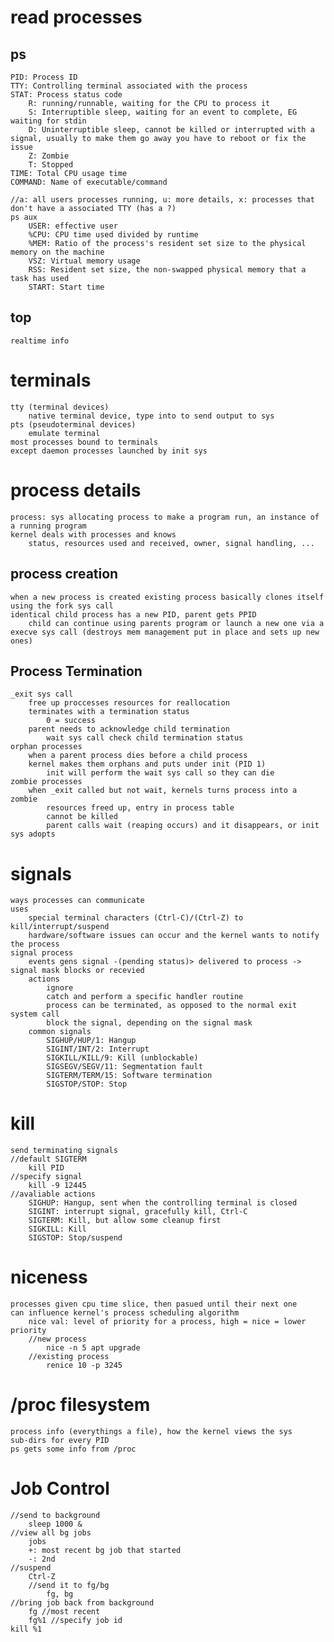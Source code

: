 # read processes
## ps
    PID: Process ID
    TTY: Controlling terminal associated with the process
    STAT: Process status code
        R: running/runnable, waiting for the CPU to process it
        S: Interruptible sleep, waiting for an event to complete, EG waiting for stdin
        D: Uninterruptible sleep, cannot be killed or interrupted with a signal, usually to make them go away you have to reboot or fix the issue
        Z: Zombie
        T: Stopped
    TIME: Total CPU usage time
    COMMAND: Name of executable/command

    //a: all users processes running, u: more details, x: processes that don't have a associated TTY (has a ?)
    ps aux
        USER: effective user 
        %CPU: CPU time used divided by runtime
        %MEM: Ratio of the process's resident set size to the physical memory on the machine
        VSZ: Virtual memory usage
        RSS: Resident set size, the non-swapped physical memory that a task has used
        START: Start time

## top
    realtime info

# terminals
    tty (terminal devices)
        native terminal device, type into to send output to sys
    pts (pseudoterminal devices)
        emulate terminal
    most processes bound to terminals
    except daemon processes launched by init sys

# process details
    process: sys allocating process to make a program run, an instance of a running program
    kernel deals with processes and knows
        status, resources used and received, owner, signal handling, ...

## process creation
    when a new process is created existing process basically clones itself using the fork sys call
    identical child process has a new PID, parent gets PPID
        child can continue using parents program or launch a new one via a execve sys call (destroys mem management put in place and sets up new ones)

## Process Termination
    _exit sys call
        free up proccesses resources for reallocation
        terminates with a termination status
            0 = success
        parent needs to acknowledge child termination
            wait sys call check child termination status
    orphan processes
        when a parent process dies before a child process
        kernel makes them orphans and puts under init (PID 1)
            init will perform the wait sys call so they can die
    zombie processes
        when _exit called but not wait, kernels turns process into a zombie
            resources freed up, entry in process table
            cannot be killed
            parent calls wait (reaping occurs) and it disappears, or init sys adopts
# signals
    ways processes can communicate
    uses
        special terminal characters (Ctrl-C)/(Ctrl-Z) to kill/interrupt/suspend
        hardware/software issues can occur and the kernel wants to notify the process
    signal process
        events gens signal -(pending status)> delivered to process -> signal mask blocks or recevied
        actions
            ignore
            catch and perform a specific handler routine
            process can be terminated, as opposed to the normal exit system call
            block the signal, depending on the signal mask
        common signals
            SIGHUP/HUP/1: Hangup
            SIGINT/INT/2: Interrupt
            SIGKILL/KILL/9: Kill (unblockable)
            SIGSEGV/SEGV/11: Segmentation fault
            SIGTERM/TERM/15: Software termination
            SIGSTOP/STOP: Stop

# kill
    send terminating signals
    //default SIGTERM
        kill PID 
    //specify signal
        kill -9 12445 
    //avaliable actions
        SIGHUP: Hangup, sent when the controlling terminal is closed
        SIGINT: interrupt signal, gracefully kill, Ctrl-C
        SIGTERM: Kill, but allow some cleanup first
        SIGKILL: Kill
        SIGSTOP: Stop/suspend

# niceness
    processes given cpu time slice, then pasued until their next one
    can influence kernel's process scheduling algorithm
        nice val: level of priority for a process, high = nice = lower priority
        //new process
            nice -n 5 apt upgrade
        //existing process
            renice 10 -p 3245

# /proc filesystem
    process info (everythings a file), how the kernel views the sys
    sub-dirs for every PID
    ps gets some info from /proc

# Job Control
    //send to background
        sleep 1000 &
    //view all bg jobs
        jobs
        +: most recent bg job that started
        -: 2nd
    //suspend
        Ctrl-Z
        //send it to fg/bg
            fg, bg
    //bring job back from background
        fg //most recent
        fg%1 //specify job id
    kill %1
